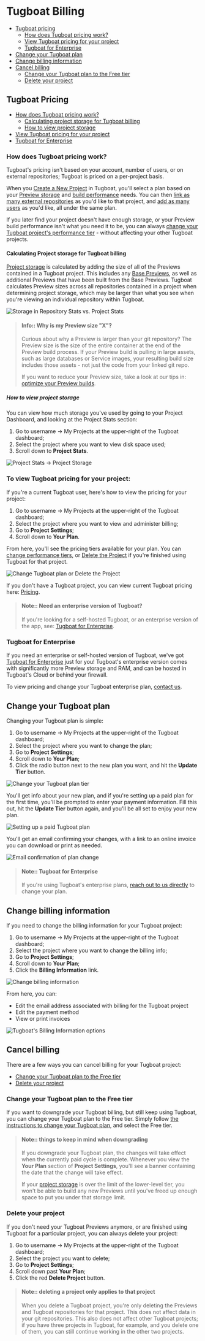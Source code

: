 # Tugboat Billing

- [Tugboat pricing](#tugboat-pricing)
  - [How does Tugboat pricing work?](#how-does-tugboat-pricing-work)
  - [View Tugboat pricing for your project](#to-view-tugboat-pricing-for-your-project)
  - [Tugboat for Enterprise](#tugboat-for-enterprise)
- [Change your Tugboat plan](#change-your-tugboat-plan)
- [Change billing information](#change-billing-information)
- [Cancel billing](#cancel-billing)
  - [Change your Tugboat plan to the Free tier](#change-your-tugboat-plan-to-the-free-tier)
  - [Delete your project](#delete-your-project)

## Tugboat Pricing

- [How does Tugboat pricing work?](#how-does-tugboat-pricing-work)
  - [Calculating project storage for Tugboat billing](#calculating-project-storage-for-tugboat-billing)
  - [How to view project storage](#how-to-view-project-storage)
- [View Tugboat pricing for your project](#to-view-tugboat-pricing-for-your-project)
- [Tugboat for Enterprise](#tugboat-for-enterprise)

### How does Tugboat pricing work?

Tugboat's pricing isn't based on your account, number of users, or on external
repositories; Tugboat is priced on a per-project basis.

When you
[Create a New Project](../setting-up-tugboat/index.md#create-a-new-project) in
Tugboat, you'll select a plan based on your
[Preview storage](#calculating-project-storage-for-tugboat-billing) and
[build performance](../building-a-preview/index.md#optimize-your-preview-builds)
needs. You can then
[link as many external repositories](../setting-up-tugboat/index.md#add-repos-to-the-project)
as you'd like to that project, and
[add as many users](../administering-tugboat-crew/index.md#add-a-user-to-a-project)
as you'd like, all under the same plan.

If you later find your project doesn't have enough storage, or your Preview
build performance isn't what you need it to be, you can always
[change your Tugboat project's performance tier](#change-your-tugboat-plan) -
without affecting your other Tugboat projects.

#### Calculating Project storage for Tugboat billing

[Project storage](#how-to-view-project-storage) is calculated by adding the size
of all of the Previews contained in a Tugboat project. This includes any
[Base Previews](../building-a-preview/index.md#set-a-base-preview), as well as
additional Previews that have been built from the Base Previews. Tugboat
calculates Preview sizes across all repositories contained in a project when
determining project storage, which may be larger than what you see when you're
viewing an individual repository within Tugboat.

![Storage in Repository Stats vs. Project Stats](_images/repo-stats-vs-project-stats.png)

> #### Info:: Why is my Preview size "X"?
>
> Curious about why a Preview is larger than your git repository? The Preview
> size is the size of the entire container at the end of the Preview build
> process. If your Preview build is pulling in large assets, such as large
> databases or Service images, your resulting build size includes those assets -
> not just the code from your linked git repo.
>
> If you want to reduce your Preview size, take a look at our tips in:
> [optimize your Preview builds](../building-a-preview/index.md#optimize-your-preview-builds).

##### How to view project storage

You can view how much storage you've used by going to your Project Dashboard,
and looking at the Project Stats section:

1. Go to username -> My Projects at the upper-right of the Tugboat dashboard;
2. Select the project where you want to view disk space used;
3. Scroll down to **Project Stats**.

![Project Stats -> Project Storage](_images/project-stats-project-storage.png)

### To view Tugboat pricing for your project:

If you're a current Tugboat user, here's how to view the pricing for your
project:

1. Go to username -> My Projects at the upper-right of the Tugboat dashboard;
2. Select the project where you want to view and administer billing;
3. Go to **Project Settings**;
4. Scroll down to **Your Plan**.

From here, you'll see the pricing tiers available for your plan. You can
[change performance tiers](#change-your-tugboat-plan), or
[Delete the Project](#delete-your-project) if you're finished using Tugboat for
that project.

![Change Tugboat plan or Delete the Project](_images/change-plan-or-delete-project.png)

If you don't have a Tugboat project, you can view current Tugboat pricing here:
[Pricing](https://tugboat.qa/pricing/).

> #### Note:: Need an enterprise version of Tugboat?
>
> If you're looking for a self-hosted Tugboat, or an enterprise version of the
> app, see: [Tugboat for Enterprise](#tugboat-for-enterprise).

### Tugboat for Enterprise

If you need an enterprise or self-hosted version of Tugboat, we've got
[Tugboat for Enterprise](https://tugboat.qa/enterprise/) just for you! Tugboat's
enterprise version comes with significantly more Preview storage and RAM, and
can be hosted in Tugboat's Cloud or behind your firewall.

To view pricing and change your Tugboat enterprise plan,
[contact us](mailto:support@tugboat.qa?subject=Enterprise-Plans).

## Change your Tugboat plan

Changing your Tugboat plan is simple:

1. Go to username -> My Projects at the upper-right of the Tugboat dashboard;
2. Select the project where you want to change the plan;
3. Go to **Project Settings**;
4. Scroll down to **Your Plan**;
5. Click the radio button next to the new plan you want, and hit the **Update
   Tier** button.

![Change your Tugboat plan tier](_images/change-plan-update-tier.png)

You'll get info about your new plan, and if you're setting up a paid plan for
the first time, you'll be prompted to enter your payment information. Fill this
out, hit the **Update Tier** button again, and you'll be all set to enjoy your
new plan.

![Setting up a paid Tugboat plan](_images/setting-up-paid-tugboat-plan.png)

You'll get an email confirming your changes, with a link to an online invoice
you can download or print as needed.

![Email confirmation of plan change](_images/plan-update-email.png)

> #### Note:: Tugboat for Enterprise
>
> If you're using Tugboat's enterprise plans,
> [reach out to us directly](mailto:support@tugboat.qa?subject=Enterprise-Plans)
> to change your plan.

## Change billing information

If you need to change the billing information for your Tugboat project:

1. Go to username -> My Projects at the upper-right of the Tugboat dashboard;
2. Select the project where you want to change the billing info;
3. Go to **Project Settings**;
4. Scroll down to **Your Plan**;
5. Click the **Billing Information** link.

![Change billing information](_images/change-billing-information.png)

From here, you can:

- Edit the email address associated with billing for the Tugboat project
- Edit the payment method
- View or print invoices

![Tugboat's Billing Information options](_images/tugboat-billing-info-screen.png)

## Cancel billing

There are a few ways you can cancel billing for your Tugboat project:

- [Change your Tugboat plan to the Free tier](#change-your-tugboat-plan-to-the-free-tier)
- [Delete your project](#delete-your-project)

### Change your Tugboat plan to the Free tier

If you want to downgrade your Tugboat billing, but still keep using Tugboat, you
can change your Tugboat plan to the Free tier. Simply follow
[the instructions to change your Tugboat plan](#change-your-tugboat-plan), and
select the Free tier.

> #### Note:: things to keep in mind when downgrading
>
> If you downgrade your Tugboat plan, the changes will take effect when the
> currently paid cycle is complete. Whenever you view the **Your Plan** section
> of **Project Settings**, you'll see a banner containing the date that the
> change will take effect.
>
> If your [project storage](#calculating-project-storage-for-tugboat-billing) is
> over the limit of the lower-level tier, you won't be able to build any new
> Previews until you've freed up enough space to put you under that storage
> limit.

### Delete your project

If you don't need your Tugboat Previews anymore, or are finished using Tugboat
for a particular project, you can always delete your project:

1. Go to username -> My Projects at the upper-right of the Tugboat dashboard;
2. Select the project you want to delete;
3. Go to **Project Settings**;
4. Scroll down past **Your Plan**;
5. Click the red **Delete Project** button.

> #### Note:: deleting a project only applies to that project
>
> When you delete a Tugboat project, you're only deleting the Previews and
> Tugboat repositories for that project. This does not affect data in your git
> repositories. This also does not affect other Tugboat projects; if you have
> three projects in Tugboat, for example, and you delete one of them, you can
> still continue working in the other two projects.
